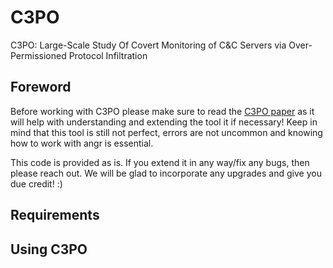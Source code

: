# C3PO
C3PO: Large-Scale Study Of Covert Monitoring of C&C Servers via Over-Permissioned Protocol Infiltration

## Foreword
Before working with C3PO please make sure to read the 
[C3PO paper](https://cyfi.ece.gatech.edu/publications/) 
as it will help with understanding and extending the tool it if necessary!
Keep in mind that this tool is still not perfect, errors are not uncommon and knowing how to work with angr is essential.

This code is provided as is. If you extend it in any way/fix any bugs, then please reach out. We will be glad to incorporate any upgrades and give you due credit! :)

## Requirements


## Using C3PO

